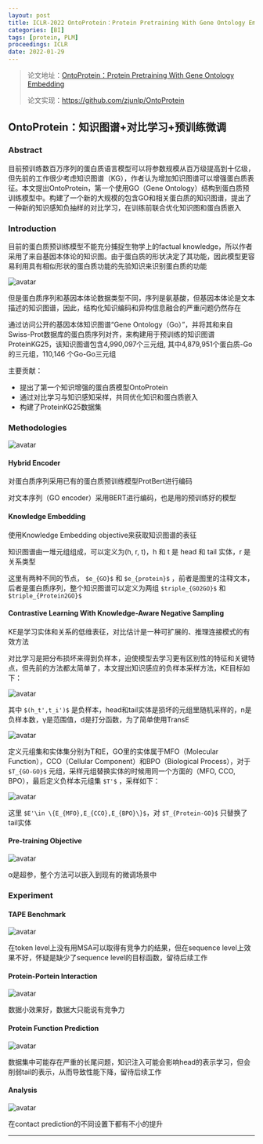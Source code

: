 ```yaml
---
layout: post
title: ICLR-2022 OntoProtein：Protein Pretraining With Gene Ontology Embedding
categories: [BI]
tags: [protein, PLM]
proceedings: ICLR
date: 2022-01-29
---
```


> 论文地址：[OntoProtein：Protein Pretraining With Gene Ontology Embedding](https://openreview.net/forum?id=yfe1VMYAXa4)
>
> 论文实现：<https://github.com/zjunlp/OntoProtein>

## OntoProtein：知识图谱+对比学习+预训练微调

### Abstract

目前预训练数百万序列的蛋白质语言模型可以将参数规模从百万级提高到十亿级，但先前的工作很少考虑知识图谱（KG），作者认为增加知识图谱可以增强蛋白质表征。本文提出OntoProtein，第一个使用GO（Gene Ontology）结构到蛋白质预训练模型中。构建了一个新的大规模的包含GO和相关蛋白质的知识图谱，提出了一种新的知识感知负抽样的对比学习，在训练前联合优化知识图和蛋白质嵌入

### Introduction

目前的蛋白质预训练模型不能充分捕捉生物学上的factual knowledge，所以作者采用了来自基因本体论的知识图。由于蛋白质的形状决定了其功能，因此模型更容易利用具有相似形状的蛋白质功能的先验知识来识别蛋白质的功能

<div style><img src="https://blog-img-1259433191.cos.ap-shanghai.myqcloud.com/OntoProtein/fig1.png" alt="avatar" style /></div>

但是蛋白质序列和基因本体论数据类型不同，序列是氨基酸，但基因本体论是文本描述的知识图谱，因此，结构化知识编码和异构信息融合的严重问题仍然存在

通过访问公开的基因本体知识图谱“Gene Ontology（Go）”，并将其和来自Swiss-Prot数据库的蛋白质序列对齐，来构建用于预训练的知识图谱ProteinKG25，该知识图谱包含4,990,097个三元组, 其中4,879,951个蛋白质-Go的三元组，110,146 个Go-Go三元组

主要贡献：

*   提出了第一个知识增强的蛋白质模型OntoProtein
*   通过对比学习与知识感知采样，共同优化知识和蛋白质嵌入
*   构建了ProteinKG25数据集

### Methodologies

<div style><img src="https://blog-img-1259433191.cos.ap-shanghai.myqcloud.com/OntoProtein/fig2.png" alt="avatar" style /></div>

#### Hybrid Encoder

对蛋白质序列采用已有的蛋白质预训练模型ProtBert进行编码

对文本序列（GO encoder）采用BERT进行编码，也是用的预训练好的模型

#### Knowledge Embedding

使用Knowledge Embedding objective来获取知识图谱的表征

知识图谱由一堆元组组成，可以定义为(h, r, t)，h 和 t 是 head 和 tail 实体，r 是关系类型

这里有两种不同的节点， `$e_{GO}$` 和 `$e_{protein}$` ，前者是图里的注释文本，后者是蛋白质序列，整个知识图谱可以定义为两组 `$triple_{GO2GO}$` 和 `$triple_{Protein2GO}$`

#### Contrastive Learning With Knowledge-Aware Negative Sampling

KE是学习实体和关系的低维表征，对比估计是一种可扩展的、推理连接模式的有效方法

对比学习是把分布损坏来得到负样本，迫使模型去学习更有区别性的特征和关键特点，但先前的方法都太简单了，本文提出知识感应的负样本采样方法，KE目标如下：

<div style><img src="https://blog-img-1259433191.cos.ap-shanghai.myqcloud.com/OntoProtein/frm1.png" alt="avatar" style /></div>

其中 `$(h_t',t_i')$` 是负样本，head和tail实体是损坏的元组里随机采样的，n是负样本数，γ是范围值，d是打分函数，为了简单使用TransE

<div style><img src="https://blog-img-1259433191.cos.ap-shanghai.myqcloud.com/OntoProtein/frm2.png" alt="avatar" style /></div>

定义元组集和实体集分别为T和E，GO里的实体属于MFO（Molecular Function），CCO（Cellular Component）和BPO（Biological Process），对于 `$T_{GO-GO}$` 元组，采样元组替换实体的时候用同一个方面的（MFO, CCO, BPO），最后定义负样本元组集 `$T'$` ，采样如下：

<div style><img src="https://blog-img-1259433191.cos.ap-shanghai.myqcloud.com/OntoProtein/frm3.png" alt="avatar" style /></div>

这里 `$E'\in \{E_{MFO},E_{CCO},E_{BPO}\}$`，对 `$T_{Protein-GO}$` 只替换了tail实体

#### Pre-training Objective

<div style><img src="https://blog-img-1259433191.cos.ap-shanghai.myqcloud.com/OntoProtein/frm4.png" alt="avatar" style /></div>

α是超参，整个方法可以嵌入到现有的微调场景中

### Experiment

#### TAPE Benchmark

<div style><img src="https://blog-img-1259433191.cos.ap-shanghai.myqcloud.com/OntoProtein/tab1.png" alt="avatar" style /></div>

在token level上没有用MSA可以取得有竞争力的结果，但在sequence level上效果不好，怀疑是缺少了sequence level的目标函数，留待后续工作

#### Protein-Portein Interaction

<div style><img src="https://blog-img-1259433191.cos.ap-shanghai.myqcloud.com/OntoProtein/tab2.png" alt="avatar" style /></div>

数据小效果好，数据大只能说有竞争力

#### Protein Function Prediction

<div style><img src="https://blog-img-1259433191.cos.ap-shanghai.myqcloud.com/OntoProtein/tab3.png" alt="avatar" style /></div>

数据集中可能存在严重的长尾问题，知识注入可能会影响head的表示学习，但会削弱tail的表示，从而导致性能下降，留待后续工作

#### Analysis

<div style><img src="https://blog-img-1259433191.cos.ap-shanghai.myqcloud.com/OntoProtein/tab4-fig4.png" alt="avatar" style /></div>

在contact prediction的不同设置下都有不小的提升

<hr align="left" color="#987cb9" size="1">

